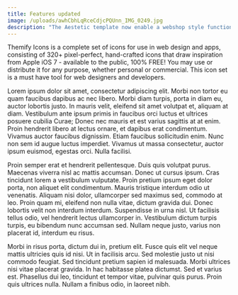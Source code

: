 ```yaml
---
title: Features updated
image: /uploads/awhCbhLqRceCdjcPQUnn_IMG_0249.jpg
description: "The Aestetic template now enable a webshop style functionality. Morbi non tortor eu quam faucibus dapibus ac nec libero."
---
```


Themify Icons is a complete set of icons for use in web design and apps, consisting of 320+ pixel-perfect, hand-crafted icons that draw inspiration from Apple iOS 7 - available to the public, 100% FREE! You may use or distribute it for any purpose, whether personal or commercial. This icon set is a must have tool for web designers and developers.

Lorem ipsum dolor sit amet, consectetur adipiscing elit. Morbi non tortor eu quam faucibus dapibus ac nec libero. Morbi diam turpis, porta in diam eu, auctor lobortis justo. In mauris velit, eleifend sit amet volutpat et, aliquam at diam. Vestibulum ante ipsum primis in faucibus orci luctus et ultrices posuere cubilia Curae; Donec nec mauris et est varius sagittis at at enim. Proin hendrerit libero at lectus ornare, et dapibus erat condimentum. Vivamus auctor faucibus dignissim. Etiam faucibus sollicitudin enim. Nunc non sem id augue luctus imperdiet. Vivamus ut massa consectetur, auctor ipsum euismod, egestas orci. Nulla facilisi.

Proin semper erat et hendrerit pellentesque. Duis quis volutpat purus. Maecenas viverra nisl ac mattis accumsan. Donec ut cursus ipsum. Cras tincidunt lorem a vestibulum vulputate. Proin pretium ipsum eget dolor porta, non aliquet elit condimentum. Mauris tristique interdum odio ut venenatis. Aliquam nisi dolor, ullamcorper sed maximus sed, commodo at leo. Proin quam mi, eleifend non nulla vitae, dictum gravida dui. Donec lobortis velit non interdum interdum. Suspendisse in urna nisl. Ut facilisis tellus odio, vel hendrerit lectus ullamcorper in. Vestibulum dictum turpis turpis, eu bibendum nunc accumsan sed. Nullam neque justo, varius non placerat id, interdum eu risus.

Morbi in risus porta, dictum dui in, pretium elit. Fusce quis elit vel neque mattis ultricies quis id nisi. Ut in facilisis arcu. Sed molestie justo ut nisi commodo feugiat. Sed tincidunt pretium sapien id malesuada. Morbi ultrices nisi vitae placerat gravida. In hac habitasse platea dictumst. Sed et varius est. Phasellus dui leo, tincidunt et tempor vitae, pulvinar quis purus. Proin quis ultrices nulla. Nullam a finibus odio, in laoreet nibh.